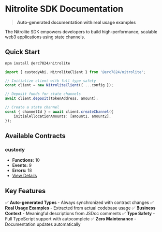 # Nitrolite SDK Documentation

> **Auto-generated documentation with real usage examples**

The Nitrolite SDK empowers developers to build high-performance, scalable web3 applications using state channels.

## Quick Start

```bash
npm install @erc7824/nitrolite
```

```typescript
import { custodyAbi, NitroliteClient } from '@erc7824/nitrolite';

// Initialize client with full type safety
const client = new NitroliteClient({ ...config });

// Deposit funds for state channels
await client.deposit(tokenAddress, amount);

// Create a state channel
const { channelId } = await client.createChannel({
    initialAllocationAmounts: [amount1, amount2],
});
```

## Available Contracts

### custody

- **Functions:** 10
- **Events:** 9
- **Errors:** 18
- [View Details](./contracts/custody.md)

## Key Features

✅ **Auto-generated Types** - Always synchronized with contract changes
✅ **Real Usage Examples** - Extracted from actual codebase usage
✅ **Business Context** - Meaningful descriptions from JSDoc comments
✅ **Type Safety** - Full TypeScript support with autocomplete
✅ **Zero Maintenance** - Documentation updates automatically
